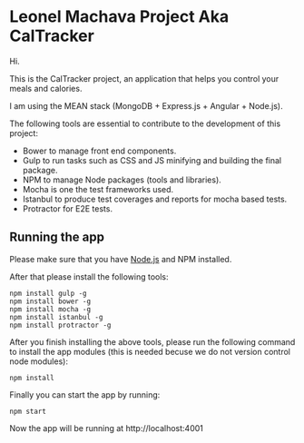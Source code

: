 # Leonel Machava Project Aka CalTracker
Hi.

This is the CalTracker project, an application that helps you control your meals and calories.

I am using the MEAN stack (MongoDB + Express.js + Angular + Node.js).

The following tools are essential to contribute to the development of this project:
- Bower to manage front end components.
- Gulp to run tasks such as CSS and JS minifying and building the final package.
- NPM to manage Node packages (tools and libraries).
- Mocha is one the test frameworks used.
- Istanbul to produce test coverages and reports for mocha based tests.
- Protractor for E2E tests.

## Running the app

Please make sure that you have [Node.js](http://nodejs.org) and NPM installed.

After that please install the following tools:

```
npm install gulp -g
npm install bower -g
npm install mocha -g
npm install istanbul -g
npm install protractor -g
```

After you finish installing the above tools, please run the following command to install the app modules 
(this is needed becuse we do not version control node modules):

```
npm install
```

Finally you can start the app by running:

```
npm start
```

Now the app will be running at http://localhost:4001
